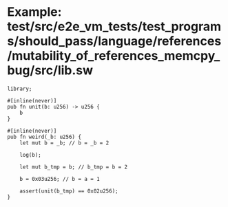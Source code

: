 # Example: test/src/e2e_vm_tests/test_programs/should_pass/language/references/mutability_of_references_memcpy_bug/src/lib.sw

```sway
library;

#[inline(never)]
pub fn unit(b: u256) -> u256 {
    b
}

#[inline(never)]
pub fn weird(_b: u256) {
    let mut b = _b; // b = _b = 2
    
    log(b);

    let mut b_tmp = b; // b_tmp = b = 2
    
    b = 0x03u256; // b = a = 1
    
    assert(unit(b_tmp) == 0x02u256);
}

```
